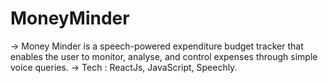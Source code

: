 # MoneyMinder
-> Money Minder is a speech-powered expenditure budget tracker that enables the user to monitor,
analyse, and control expenses through simple voice queries.
-> Tech : ReactJs, JavaScript, Speechly.
